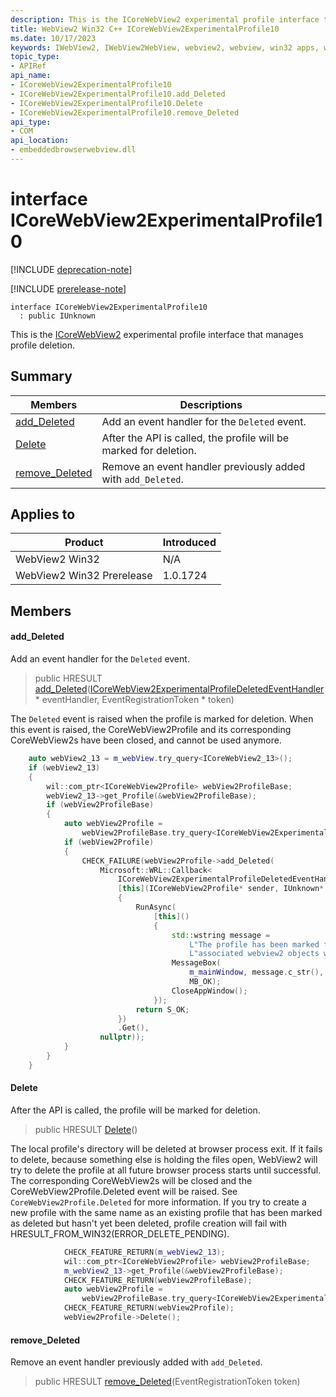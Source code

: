 ```yaml
---
description: This is the ICoreWebView2 experimental profile interface that manages profile deletion.
title: WebView2 Win32 C++ ICoreWebView2ExperimentalProfile10
ms.date: 10/17/2023
keywords: IWebView2, IWebView2WebView, webview2, webview, win32 apps, win32, edge, ICoreWebView2, ICoreWebView2Controller, browser control, edge html, ICoreWebView2ExperimentalProfile10
topic_type: 
- APIRef
api_name:
- ICoreWebView2ExperimentalProfile10
- ICoreWebView2ExperimentalProfile10.add_Deleted
- ICoreWebView2ExperimentalProfile10.Delete
- ICoreWebView2ExperimentalProfile10.remove_Deleted
api_type:
- COM
api_location:
- embeddedbrowserwebview.dll
---
```


# interface ICoreWebView2ExperimentalProfile10

[!INCLUDE [deprecation-note](../includes/deprecation-note.md)]

[!INCLUDE [prerelease-note](../includes/prerelease-note.md)]

```
interface ICoreWebView2ExperimentalProfile10
  : public IUnknown
```

This is the [ICoreWebView2](icorewebview2.md) experimental profile interface that manages profile deletion.

## Summary

 Members                        | Descriptions
--------------------------------|---------------------------------------------
[add_Deleted](#add_deleted) | Add an event handler for the `Deleted` event.
[Delete](#delete) | After the API is called, the profile will be marked for deletion.
[remove_Deleted](#remove_deleted) | Remove an event handler previously added with `add_Deleted`.

## Applies to

Product                         | Introduced
--------------------------------|---------------------------------------------
WebView2 Win32            |    N/A
WebView2 Win32 Prerelease |    1.0.1724

## Members

#### add_Deleted

Add an event handler for the `Deleted` event.

> public HRESULT [add_Deleted](#add_deleted)([ICoreWebView2ExperimentalProfileDeletedEventHandler](icorewebview2experimentalprofiledeletedeventhandler.md) * eventHandler, EventRegistrationToken * token)

The `Deleted` event is raised when the profile is marked for deletion. When this event is raised, the CoreWebView2Profile and its corresponding CoreWebView2s have been closed, and cannot be used anymore.

```cpp
    auto webView2_13 = m_webView.try_query<ICoreWebView2_13>();
    if (webView2_13)
    {
        wil::com_ptr<ICoreWebView2Profile> webView2ProfileBase;
        webView2_13->get_Profile(&webView2ProfileBase);
        if (webView2ProfileBase)
        {
            auto webView2Profile =
                webView2ProfileBase.try_query<ICoreWebView2ExperimentalProfile10>();
            if (webView2Profile)
            {
                CHECK_FAILURE(webView2Profile->add_Deleted(
                    Microsoft::WRL::Callback<
                        ICoreWebView2ExperimentalProfileDeletedEventHandler>(
                        [this](ICoreWebView2Profile* sender, IUnknown* args)
                        {
                            RunAsync(
                                [this]()
                                {
                                    std::wstring message =
                                        L"The profile has been marked for deletion. Any "
                                        L"associated webview2 objects will be closed.";
                                    MessageBox(
                                        m_mainWindow, message.c_str(), L"webview2 closed",
                                        MB_OK);
                                    CloseAppWindow();
                                });
                            return S_OK;
                        })
                        .Get(),
                    nullptr));
            }
        }
    }
```

#### Delete

After the API is called, the profile will be marked for deletion.

> public HRESULT [Delete](#delete)()

The local profile's directory will be deleted at browser process exit. If it fails to delete, because something else is holding the files open, WebView2 will try to delete the profile at all future browser process starts until successful. The corresponding CoreWebView2s will be closed and the CoreWebView2Profile.Deleted event will be raised. See `CoreWebView2Profile.Deleted` for more information. If you try to create a new profile with the same name as an existing profile that has been marked as deleted but hasn't yet been deleted, profile creation will fail with HRESULT_FROM_WIN32(ERROR_DELETE_PENDING).

```cpp
            CHECK_FEATURE_RETURN(m_webView2_13);
            wil::com_ptr<ICoreWebView2Profile> webView2ProfileBase;
            m_webView2_13->get_Profile(&webView2ProfileBase);
            CHECK_FEATURE_RETURN(webView2ProfileBase);
            auto webView2Profile =
                webView2ProfileBase.try_query<ICoreWebView2ExperimentalProfile10>();
            CHECK_FEATURE_RETURN(webView2Profile);
            webView2Profile->Delete();
```

#### remove_Deleted

Remove an event handler previously added with `add_Deleted`.

> public HRESULT [remove_Deleted](#remove_deleted)(EventRegistrationToken token)

